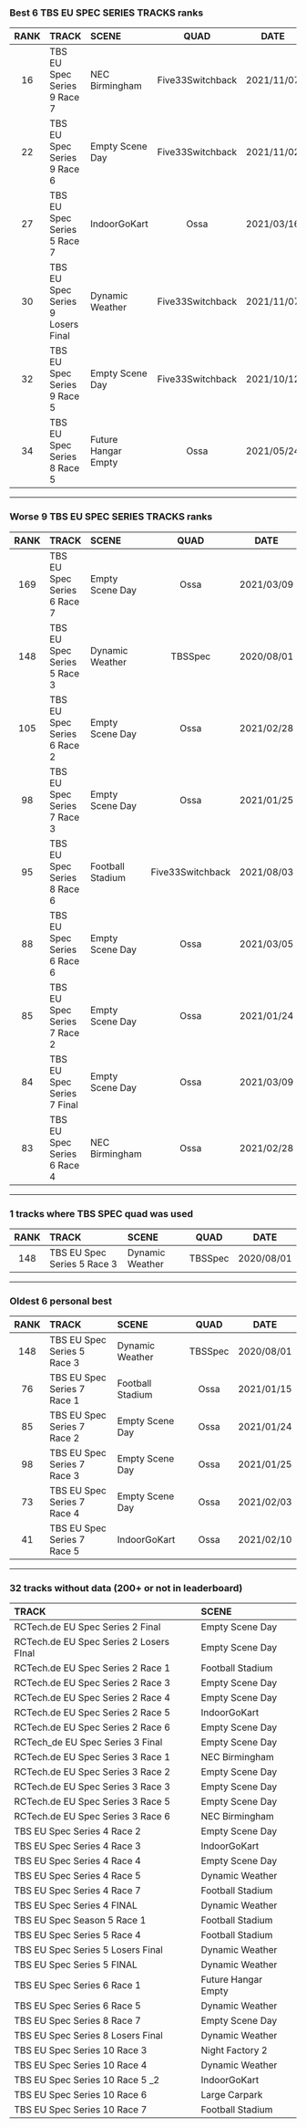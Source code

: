 ### Best 6 TBS EU SPEC SERIES TRACKS ranks
|RANK|TRACK|SCENE|QUAD|DATE|
|:---:|:---|:---|:---:|:---:|
|16|TBS EU Spec Series 9 Race 7|NEC Birmingham|Five33Switchback|2021/11/07|
|22|TBS EU Spec Series 9 Race 6|Empty Scene Day|Five33Switchback|2021/11/02|
|27|TBS EU Spec Series 5 Race 7|IndoorGoKart|Ossa|2021/03/16|
|30|TBS EU Spec Series 9 Losers Final|Dynamic Weather|Five33Switchback|2021/11/07|
|32|TBS EU Spec Series 9 Race 5|Empty Scene Day|Five33Switchback|2021/10/12|
|34|TBS EU Spec Series 8 Race 5|Future Hangar Empty|Ossa|2021/05/24|
---
### Worse 9 TBS EU SPEC SERIES TRACKS ranks
|RANK|TRACK|SCENE|QUAD|DATE|
|:---:|:---|:---|:---:|:---:|
|169|TBS EU Spec Series 6 Race 7|Empty Scene Day|Ossa|2021/03/09|
|148|TBS EU Spec Series 5 Race 3|Dynamic Weather|TBSSpec|2020/08/01|
|105|TBS EU Spec Series 6 Race 2|Empty Scene Day|Ossa|2021/02/28|
|98|TBS EU Spec Series 7 Race 3|Empty Scene Day|Ossa|2021/01/25|
|95|TBS EU Spec Series 8 Race 6|Football Stadium|Five33Switchback|2021/08/03|
|88|TBS EU Spec Series 6 Race 6|Empty Scene Day|Ossa|2021/03/05|
|85|TBS EU Spec Series 7 Race 2|Empty Scene Day|Ossa|2021/01/24|
|84|TBS EU Spec Series 7 Final|Empty Scene Day|Ossa|2021/03/09|
|83|TBS EU Spec Series 6 Race 4|NEC Birmingham|Ossa|2021/02/28|
---
### 1 tracks where TBS SPEC quad was used
|RANK|TRACK|SCENE|QUAD|DATE|
|:---:|:---|:---|:---:|:---:|
|148|TBS EU Spec Series 5 Race 3|Dynamic Weather|TBSSpec|2020/08/01|
---
### Oldest 6 personal best
|RANK|TRACK|SCENE|QUAD|DATE|
|:---:|:---|:---|:---:|:---:|
|148|TBS EU Spec Series 5 Race 3|Dynamic Weather|TBSSpec|2020/08/01|
|76|TBS EU Spec Series 7 Race 1|Football Stadium|Ossa|2021/01/15|
|85|TBS EU Spec Series 7 Race 2|Empty Scene Day|Ossa|2021/01/24|
|98|TBS EU Spec Series 7 Race 3|Empty Scene Day|Ossa|2021/01/25|
|73|TBS EU Spec Series 7 Race 4|Empty Scene Day|Ossa|2021/02/03|
|41|TBS EU Spec Series 7 Race 5|IndoorGoKart|Ossa|2021/02/10|
---
### 32 tracks without data (200+ or not in leaderboard)
|TRACK|SCENE|
|:---|:---|
|RCTech.de EU Spec Series 2 Final|Empty Scene Day|
|RCTech.de EU Spec Series 2 Losers FInal|Empty Scene Day|
|RCTech.de EU Spec Series 2 Race 1|Football Stadium|
|RCTech.de EU Spec Series 2 Race 3|Empty Scene Day|
|RCTech.de EU Spec Series 2 Race 4|Empty Scene Day|
|RCTech.de EU Spec Series 2 Race 5|IndoorGoKart|
|RCTech.de EU Spec Series 2 Race 6|Empty Scene Day|
|RCTech_de EU Spec Series 3 Final|Empty Scene Day|
|RCTech.de EU Spec Series 3 Race 1|NEC Birmingham|
|RCTech.de EU Spec Series 3 Race 2|Empty Scene Day|
|RCTech.de EU Spec Series 3 Race 3|Empty Scene Day|
|RCTech.de EU Spec Series 3 Race 5|Empty Scene Day|
|RCTech.de EU Spec Series 3 Race 6|NEC Birmingham|
|TBS EU Spec Series 4 Race 2|Empty Scene Day|
|TBS EU Spec Series 4 Race 3|IndoorGoKart|
|TBS EU Spec Series 4 Race 4|Empty Scene Day|
|TBS EU Spec Series 4 Race 5|Dynamic Weather|
|TBS EU Spec Series 4 Race 7|Football Stadium|
|TBS EU Spec Series 4 FINAL|Dynamic Weather|
|TBS EU Spec Season 5 Race 1|Football Stadium|
|TBS EU Spec Series 5 Race 4|Football Stadium|
|TBS EU Spec Series 5 Losers Final|Dynamic Weather|
|TBS EU Spec Series 5 FINAL|Dynamic Weather|
|TBS EU Spec Series 6 Race 1|Future Hangar Empty|
|TBS EU Spec Series 6 Race 5|Dynamic Weather|
|TBS EU Spec Series 8 Race 7|Empty Scene Day|
|TBS EU Spec Series 8 Losers Final|Dynamic Weather|
|TBS EU Spec Series 10 Race 3|Night Factory 2|
|TBS EU Spec Series 10 Race 4|Dynamic Weather|
|TBS EU Spec Series 10 Race 5 _2|IndoorGoKart|
|TBS EU Spec Series 10 Race 6|Large Carpark|
|TBS EU Spec Series 10 Race 7|Football Stadium|
